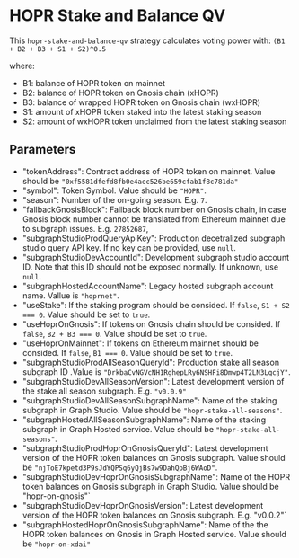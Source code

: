 # HOPR Stake and Balance QV

This `hopr-stake-and-balance-qv` strategy calculates voting power with:
`(B1 + B2 + B3 + S1 + S2)^0.5`

where:
- B1: balance of HOPR token on mainnet
- B2: balance of HOPR token on Gnosis chain (xHOPR)
- B3: balance of wrapped HOPR token on Gnosis chain (wxHOPR)
- S1: amount of xHOPR token staked into the latest staking season
- S2: amount of wxHOPR token unclaimed from the latest staking season

## Parameters
- "tokenAddress": Contract address of HOPR token on mainnet. Value should be `"0xf5581dfefd8fb0e4aec526be659cfab1f8c781da"`
- "symbol": Token Symbol. Value should be `"HOPR"`.
- "season": Number of the on-going season. E.g. `7`.
- "fallbackGnosisBlock": Fallback block number on Gnosis chain, in case Gnosis block number cannot be translated from Ethereum mainnet due to subgraph issues. E.g. `27852687`,
- "subgraphStudioProdQueryApiKey": Production decetralized subgraph studio query API key. If no key can be provided, use `null`.
- "subgraphStudioDevAccountId": Development subgraph studio account ID. Note that this ID should not be exposed normally. If unknown, use `null`.
- "subgraphHostedAccountName": Legacy hosted subgraph account name. Vallue is `"hoprnet"`.
- "useStake": If the staking program should be consided. If `false`, `S1 + S2 === 0`. Value should be set to `true`.
- "useHoprOnGnosis": If tokens on Gnosis chain should be consided. If `false`, `B2 + B3 === 0`. Value should be set to `true`.
- "useHoprOnMainnet": If tokens on Ethereum mainnet should be consided. If `false`, `B1 === 0`. Value should be set to `true`.
- "subgraphStudioProdAllSeasonQueryId": Production stake all season subgraph ID .Value is `"DrkbaCvNGVcNH1RghepLRy6NSHFi8Dmwp4T2LN3LqcjY"`.
- "subgraphStudioDevAllSeasonVersion": Latest development version of the stake all season subgraph. E.g. `"v0.0.9"`
- "subgraphStudioDevAllSeasonSubgraphName": Name of the staking subgraph in Graph Studio. Value should be `"hopr-stake-all-seasons"`.
- "subgraphHostedAllSeasonSubgraphName": Name of the staking subgraph in Graph Hosted service. Value should be `"hopr-stake-all-seasons"`.
- "subgraphStudioProdHoprOnGnosisQueryId": Latest development version of the HOPR token balances on Gnosis subgraph. Value should be `"njToE7kpetd3P9sJdYQPSq6yQjBs7w9DahQpBj6WAoD"`.
- "subgraphStudioDevHoprOnGnosisSubgraphName": Name of the HOPR token balances on Gnosis subgraph in Graph Studio. Value should be "hopr-on-gnosis"`
- "subgraphStudioDevHoprOnGnosisVersion": Latest development version of the HOPR token balances on Gnosis subgraph. E.g. "v0.0.2"`
- "subgraphHostedHoprOnGnosisSubgraphName": Name of the the HOPR token balances on Gnosis in Graph Hosted service. Value should be `"hopr-on-xdai"`
